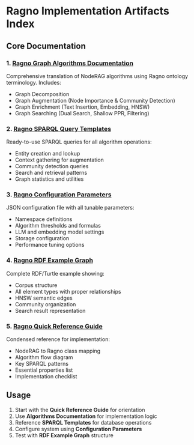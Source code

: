 # Ragno Implementation Artifacts Index

## Core Documentation

### 1. [Ragno Graph Algorithms Documentation](ragno-algorithms)
Comprehensive translation of NodeRAG algorithms using Ragno ontology terminology. Includes:
- Graph Decomposition
- Graph Augmentation (Node Importance & Community Detection)
- Graph Enrichment (Text Insertion, Embedding, HNSW)
- Graph Searching (Dual Search, Shallow PPR, Filtering)

### 2. [Ragno SPARQL Query Templates](ragno-sparql)
Ready-to-use SPARQL queries for all algorithm operations:
- Entity creation and lookup
- Context gathering for augmentation
- Community detection queries
- Search and retrieval patterns
- Graph statistics and utilities

### 3. [Ragno Configuration Parameters](ragno-config)
JSON configuration file with all tunable parameters:
- Namespace definitions
- Algorithm thresholds and formulas
- LLM and embedding model settings
- Storage configuration
- Performance tuning options

### 4. [Ragno RDF Example Graph](ragno-example)
Complete RDF/Turtle example showing:
- Corpus structure
- All element types with proper relationships
- HNSW semantic edges
- Community organization
- Search result representation

### 5. [Ragno Quick Reference Guide](ragno-reference)
Condensed reference for implementation:
- NodeRAG to Ragno class mapping
- Algorithm flow diagram
- Key SPARQL patterns
- Essential properties list
- Implementation checklist

## Usage

1. Start with the **Quick Reference Guide** for orientation
2. Use **Algorithms Documentation** for implementation logic
3. Reference **SPARQL Templates** for database operations
4. Configure system using **Configuration Parameters**
5. Test with **RDF Example Graph** structure